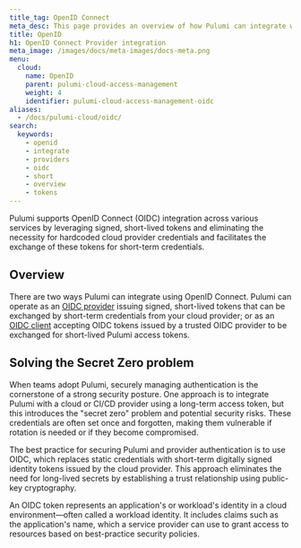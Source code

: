 ```yaml
---
title_tag: OpenID Connect
meta_desc: This page provides an overview of how Pulumi can integrate with OIDC providers
title: OpenID
h1: OpenID Connect Provider integration
meta_image: /images/docs/meta-images/docs-meta.png
menu:
  cloud:
    name: OpenID
    parent: pulumi-cloud-access-management
    weight: 4
    identifier: pulumi-cloud-access-management-oidc
aliases:
  - /docs/pulumi-cloud/oidc/
search:
  keywords:
    - openid
    - integrate
    - providers
    - oidc
    - short
    - overview
    - tokens
---
```


Pulumi supports OpenID Connect (OIDC) integration across various services by leveraging signed, short-lived tokens and eliminating the necessity for hardcoded cloud provider credentials and facilitates the exchange of these tokens for short-term credentials.

## Overview

There are two ways Pulumi can integrate using OpenID Connect. Pulumi can operate as an [OIDC provider](/docs/pulumi-cloud/oidc/provider/) issuing signed, short-lived tokens that can be exchanged by short-term credentials from your cloud provider; or as an [OIDC client](/docs/pulumi-cloud/oidc/client/) accepting OIDC tokens issued by a trusted OIDC provider to be exchanged for short-lived Pulumi access tokens.

## Solving the Secret Zero problem

When teams adopt Pulumi, securely managing authentication is the cornerstone of a strong security posture. One approach is to integrate Pulumi with a cloud or CI/CD provider using a long-term access token, but this introduces the "secret zero" problem and potential security risks. These credentials are often set once and forgotten, making them vulnerable if rotation is needed or if they become compromised.

The best practice for securing Pulumi and provider authentication is to use OIDC, which replaces static credentials with short-term digitally signed identity tokens issued by the cloud provider. This approach eliminates the need for long-lived secrets by establishing a trust relationship using public-key cryptography.

An OIDC token represents an application's or workload's identity in a cloud environment—often called a workload identity. It includes claims such as the application's name, which a service provider can use to grant access to resources based on best-practice security policies.
